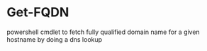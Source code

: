 # Get-FQDN
powershell cmdlet to fetch fully qualified domain name for a given hostname by doing a dns lookup
